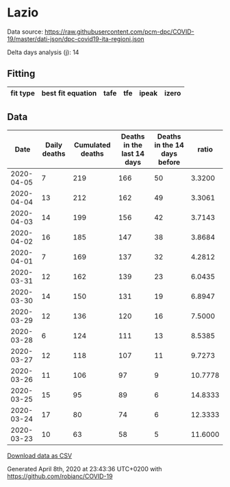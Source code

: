 # Lazio

Data source: https://raw.githubusercontent.com/pcm-dpc/COVID-19/master/dati-json/dpc-covid19-ita-regioni.json

Delta days analysis (j): 14

## Fitting 
|fit type|best fit equation|tafe|tfe|ipeak|izero|
|-------|-----|--------|------|---|---|

## Data
|Date|Daily deaths|Cumulated deaths|Deaths in the last 14 days|Deaths in the 14 days before|ratio|
|----|----------|-----------|-------|--------------------|-----|
|2020-04-05|7|219|166|50|3.3200|
|2020-04-04|13|212|162|49|3.3061|
|2020-04-03|14|199|156|42|3.7143|
|2020-04-02|16|185|147|38|3.8684|
|2020-04-01|7|169|137|32|4.2812|
|2020-03-31|12|162|139|23|6.0435|
|2020-03-30|14|150|131|19|6.8947|
|2020-03-29|12|136|120|16|7.5000|
|2020-03-28|6|124|111|13|8.5385|
|2020-03-27|12|118|107|11|9.7273|
|2020-03-26|11|106|97|9|10.7778|
|2020-03-25|15|95|89|6|14.8333|
|2020-03-24|17|80|74|6|12.3333|
|2020-03-23|10|63|58|5|11.6000|

[Download data as CSV](COVID-19_lazio_j14_2020-04-05.csv)

Generated April 8th, 2020 at 23:43:36 UTC+0200 with https://github.com/robianc/COVID-19
